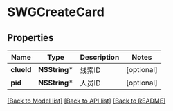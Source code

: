 # SWGCreateCard

## Properties
Name | Type | Description | Notes
------------ | ------------- | ------------- | -------------
**clueId** | **NSString*** | 线索ID | [optional] 
**pid** | **NSString*** | 人员ID | [optional] 

[[Back to Model list]](../README.md#documentation-for-models) [[Back to API list]](../README.md#documentation-for-api-endpoints) [[Back to README]](../README.md)


